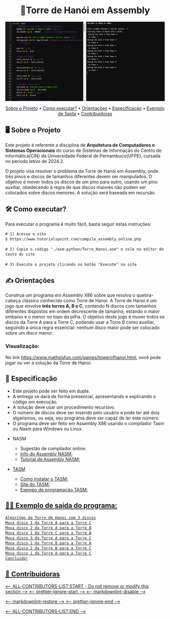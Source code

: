 <h1 align="center">🗼Torre de Hanói em Assembly</h1>
<div style="display: flex; justify-content: space-around;">
  <img src="asm-python/execucao_hanoi.png" alt="Execução do código da torre de hanoi">
</div>

<p align="center">
 <a href="#sobre-o-projeto">Sobre o Projeto</a> •
 <a href="#como-executar">Como executar?</a> • 
 <a href="#orientações">Orientações</a> • 
 <a href="#especificação">Especificação</a> • 
 <a href="#exemplo-de-saida">Exemplo de Saída</a> • 
 <a href="#contribuidoras">Contribuidoras</a>
</p>

<h2>🖥️ Sobre o Projeto</h2>
<p>Este projeto é referente a disciplina de <strong>Arquitetura de Computadores e Sistemas Operacionais</strong> do curso de Sistemas de Informação do Centro de Informática(CIN) da Universidade Federal de Pernambuco(UFPE), cursada no período letivo de 2024.2.</p>

<p>O projeto visa resolver o problema da Torre de Hanói em Assembly, onde três pinos e discos de tamanhos diferentes devem ser manipulados. O objetivo é mover todos os discos de um pino para outro, usando um pino auxiliar, obedecendo à regra de que discos maiores não podem ser colocados sobre discos menores. A solução será baseada em recursão.</p>

<h2>🛠️ Como executar?</h2>
Para executar o programa é muito fácil, basta seguir estas instruções:

```
# 1) Acesse o site
$ https://www.tutorialspoint.com/compile_assembly_online.php

# 2) Copie o código "./asm-python/Torre_Hanoi.asm" e cole no editor de texto do site

# 3) Execute o projeto clicando no botão "Execute" no site
```

<h2>✍️ Orientações</h2>
Construa um programa em Assembly X86 sobre que resolva o quebra-cabeça clássico conhecido como Torre de Hanoi. A Torre de Hanoi é um jogo que envolve <strong>três torres A, B e C</strong>, contendo N discos com tamanhos diferentes dispostos em ordem decrescente de tamanho, estando o maior embaixo e o menor no topo da pilha. O objetivo deste jogo é mover todos os discos da Torre A para a Torre C, podendo usar a Torre B como auxiliar, seguindo a única regra essencial: nenhum disco maior pode ser colocado sobre um disco menor.

<h3><strong>Visualização:</strong></h3>
No link <a href="https://www.mathsisfun.com/games/towerofhanoi.html">https://www.mathsisfun.com/games/towerofhanoi.html</a>, você pode jogar ou ver a solução da Torre de Hanoi.</p>

<h2>🧨 Especificação</h2>
<ul>
    <li>Este projeto pode ser feito em dupla.</li>
    <li>A entrega se dará de forma presencial, apresentando e explicando o código em execução.</li>
    <li>A solução deve usar um procedimento recursivo.</li>
    <li>O número de discos deve ser inserido pelo usuário e pode ter até dois algarismos, ou seja, seu programa deve ser capaz de ler este número.</li>
    <li>O programa deve ser feito em Assembly X86 usando o compilador Tasm ou  Nasm para Windows ou Linux.</li>
</ul>
<ul>
    <li>NASM</li>
    <ul>
    <li>Sugestão de compilador online: <a href="http://www.tutorialspoint.com/compile_assembly_online.php"></li>
    <li>Info do Assembly NASM: <a href="https://mentebinaria.gitbook.io/assembly/"></li>
    <li>Tutorial de Assembly NASM: <a href="https://www.tutorialspoint.com/assembly_programming/index.htm"></li>
</ul>
</ul>
<ul>
    <li>TASM</li>
    <ul>
    <li>Como instalar o TASM: <a href="https://www.youtube.com/watch?v=PQqLLd7owdQ"></li>
    <li>Site do TASM: <a href="https://sourceforge.net/projects/guitasm8086/"></li>
    <li>Exempo de programação TASM: <a href="https://www.facom.ufu.br/~gustavo/OC1/Apresentacoes/Assembly.pdf"></li>
</ul>
</ul>

<h2>👩‍💻 Exemplo de saída do programa:</h2>

```
Algoritmo da Torre de Hanoi com 3 discos
Mova disco 1 da Torre A para a Torre C
Mova disco 2 da Torre A para a Torre B
Mova disco 1 da Torre C para a Torre B
Mova disco 3 da Torre A para a Torre C
Mova disco 1 da Torre B para a Torre A
Mova disco 2 da Torre B para a Torre C
Mova disco 1 da Torre A para a Torre C
Concluido!
```

<h2>👯 Contribuidoras</h2>
<-- ALL-CONTRIBUTORS-LIST:START - Do not remove or modify this section -->
<-- prettier-ignore-start -->
<-- markdownlint-disable -->

<-- markdownlint-restore -->
<-- prettier-ignore-end -->

<-- ALL-CONTRIBUTORS-LIST:END -->